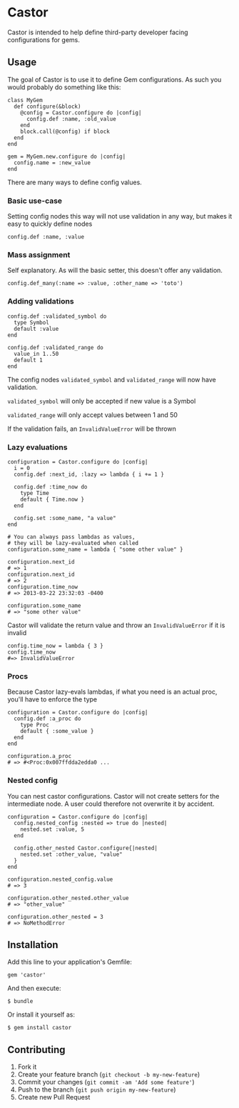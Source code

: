 # Castor

Castor is intended to help define third-party developer facing configurations for gems.

## Usage

The goal of Castor is to use it to define Gem configurations. As such you would probably do something like this:

    class MyGem
      def configure(&block)
        @config = Castor.configure do |config|
          config.def :name, :old_value
        end
        block.call(@config) if block
      end
    end

    gem = MyGem.new.configure do |config|
      config.name = :new_value
    end

There are many ways to define config values.

### Basic use-case

Setting config nodes this way will not use validation in any way, but makes it easy to quickly define nodes

    config.def :name, :value

### Mass assignment

Self explanatory. As will the basic setter, this doesn't offer any validation.

    config.def_many(:name => :value, :other_name => 'toto')

### Adding validations

    config.def :validated_symbol do 
      type Symbol
      default :value
    end

    config.def :validated_range do
      value_in 1..50
      default 1
    end

The config nodes `validated_symbol` and `validated_range` will now have validation.

`validated_symbol` will only be accepted if new value is a Symbol

`validated_range` will only accept values between 1 and 50

If the validation fails, an `InvalidValueError` will be thrown

### Lazy evaluations

    configuration = Castor.configure do |config|
      i = 0
      config.def :next_id, :lazy => lambda { i += 1 }

      config.def :time_now do
        type Time
        default { Time.now }
      end

      config.set :some_name, "a value"
    end

    # You can always pass lambdas as values,
    # they will be lazy-evaluated when called
    configuration.some_name = lambda { "some other value" }

    configuration.next_id
    # => 1
    configuration.next_id
    # => 2
    configuration.time_now
    # => 2013-03-22 23:32:03 -0400

    configuration.some_name
    # => "some other value"

Castor will validate the return value and throw an `InvalidValueError` if it is invalid

    config.time_now = lambda { 3 }
    config.time_now
    #=> InvalidValueError

### Procs

Because Castor lazy-evals lambdas, if what you need is an actual proc, you'll have to enforce the type

    configuration = Castor.configure do |config|
      config.def :a_proc do
        type Proc
        default { :some_value }
      end
    end

    configuration.a_proc
    # => #<Proc:0x007ffdda2edda0 ...

### Nested config

You can nest castor configurations. Castor will not create setters for the intermediate node. A user could therefore not overwrite it by accident.
    
    configuration = Castor.configure do |config|
      config.nested_config :nested => true do |nested|
        nested.set :value, 5
      end

      config.other_nested Castor.configure{|nested|
        nested.set :other_value, "value"
      }
    end

    configuration.nested_config.value
    # => 3

    configuration.other_nested.other_value 
    # => "other_value"

    configuration.other_nested = 3
    # => NoMethodError


## Installation

Add this line to your application's Gemfile:

    gem 'castor'

And then execute:

    $ bundle

Or install it yourself as:

    $ gem install castor

## Contributing

1. Fork it
2. Create your feature branch (`git checkout -b my-new-feature`)
3. Commit your changes (`git commit -am 'Add some feature'`)
4. Push to the branch (`git push origin my-new-feature`)
5. Create new Pull Request
